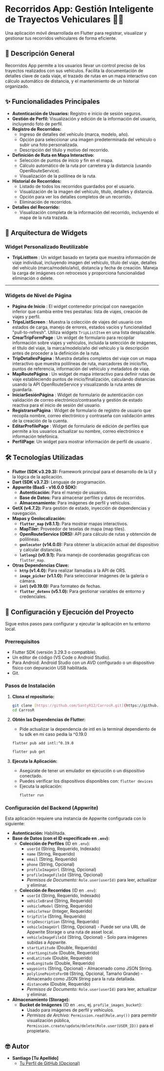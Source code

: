 # Recorridos App: Gestión Inteligente de Trayectos Vehiculares 🚗💨

Una aplicación móvil desarrollada en Flutter para registrar, visualizar y gestionar tus recorridos vehiculares de forma eficiente.

## 📝 Descripción General

Recorridos App permite a los usuarios llevar un control preciso de los trayectos realizados con sus vehículos. Facilita la documentación de detalles clave de cada viaje, el trazado de rutas en un mapa interactivo con cálculo automático de distancia, y el mantenimiento de un historial organizado.

## ✨ Funcionalidades Principales

* **Autenticación de Usuarios:** Registro e inicio de sesión seguros.
* **Gestión de Perfil:** Visualización y edición de la información del usuario, incluyendo foto de perfil.
* **Registro de Recorridos:**
    * Ingreso de detalles del vehículo (marca, modelo, año).
    * Opción para seleccionar una imagen predeterminada del vehículo o subir una foto personalizada.
    * Descripción del título y motivo del recorrido.
* **Definición de Ruta en Mapa Interactivo:**
    * Selección de puntos de inicio y fin en el mapa.
    * Cálculo automático de la ruta por carretera y la distancia (usando OpenRouteService).
    * Visualización de la polilínea de la ruta.
* **Historial de Recorridos:**
    * Listado de todos los recorridos guardados por el usuario.
    * Visualización de la imagen del vehículo, título, detalles y distancia.
    * Opción para ver los detalles completos de un recorrido.
    * Eliminación de recorridos.
* **Detalles del Recorrido:**
    * Visualización completa de la información del recorrido, incluyendo el mapa de la ruta trazada.
      
## 🧱 Arquitectura de Widgets

### Widget Personalizado Reutilizable

* **TripListItem** : Un widget basado en tarjeta que muestra información de viaje individual, incluyendo imagen del vehículo, título del viaje, detalles del vehículo (marca/modelo/año), distancia y fecha de creación. Maneja la carga de imágenes con retrocesos y proporciona funcionalidad eliminación o delete.

---
### Widgets de Nivel de Página

* **Página de Inicio** : El widget contenedor principal con navegación inferior que cambia entre tres pestañas: lista de viajes, creación de viajes y perfil.
* **TripsListScreen** : Muestra la colección de viajes del usuario con estados de carga, manejo de errores, estados vacíos y funcionalidad "pull-to-refresh". Utiliza widgets `TripListItem` en una lista desplazable.
* **CrearTripFormPage** : Un widget de formulario para recopilar información sobre viajes y vehículos, incluida la selección de imágenes, el título del viaje, la marca/modelo/año del vehículo y la descripción antes de proceder a la definición de la ruta.
* **TripDetallesPágina** : Muestra detalles completos del viaje con un mapa interactivo que muestra polilíneas de ruta, marcadores de inicio/fin, puntos de referencia, información del vehículo y metadatos de viaje.
* **MapRoutePágina** : Un widget de mapa interactivo para definir rutas de viaje estableciendo puntos de inicio/finalización, calculando distancias usando la API OpenRouteService y visualizando la ruta antes de guardarla.
* **IniciarSesiónPágina** : Widget de formulario de autenticación con validación de correo electrónico/contraseña y gestión de estado reactiva para el inicio de sesión del usuario.
* **RegistrarsePágina** : Widget de formulario de registro de usuario que recopila nombre, correo electrónico y contraseña con validación antes de la creación de la cuenta.
* **EditarProfilePage** : Widget de formulario de edición de perfiles que permite a los usuarios actualizar su nombre, correo electrónico e información telefónica.
* **PerfilPage**: Un widget para mostrar información de perfil de usuario .

## 🛠️ Tecnologías Utilizadas

* **Flutter (SDK v3.29.3):** Framework principal para el desarrollo de la UI y la lógica de la aplicación.
* **Dart (SDK v3.7.2):** Lenguaje de programación.
* **Appwrite (BaaS - v16.0.0 SDK):**
    * **Autenticación:** Para el manejo de usuarios.
    * **Base de Datos:** Para almacenar perfiles y datos de recorridos.
    * **Almacenamiento:** Para imágenes de perfil y vehículos.
* **GetX (v4.7.2):** Para gestión de estado, inyección de dependencias y navegación.
* **Mapas y Geolocalización:**
    * **`flutter_map` (v8.1.1):** Para mostrar mapas interactivos.
    * **MapTiler:** Proveedor de teselas de mapa (map tiles).
    * **OpenRouteService (ORS):** API para cálculo de rutas y obtención de polilíneas.
    * **`geolocator` (v14.0.0):** Para obtener la ubicación actual del dispositivo y calcular distancias.
    * **`latlong2` (v0.9.1):** Para manejo de coordenadas geográficas con `flutter_map`.
* **Otras Dependencias Clave:**
    * **`http` (v1.4.0):** Para realizar llamadas a la API de ORS.
    * **`image_picker` (v1.1.0):** Para seleccionar imágenes de la galería o cámara.
    * **`intl` (v0.19.0):** Para formateo de fechas.
    * **`flutter_dotenv` (v5.1.0):** Para gestionar variables de entorno y credenciales.

## 🚀 Configuración y Ejecución del Proyecto

Sigue estos pasos para configurar y ejecutar la aplicación en tu entorno local.

### Prerrequisitos

* Flutter SDK (versión 3.29.3 o compatible).
* Un editor de código (VS Code o Android Studio).
* Para Android: Android Studio con un AVD configurado o un dispositivo físico con depuración USB habilitada.
* Git.

### Pasos de Instalación

1.  **Clona el repositorio:**
    ```bash
    git clone [https://github.com/SantyR12/CarrosR.git](https://github.com/SantyR12/CarrosR.git)
    cd CarrosR
    ```



2.  **Obtén las Dependencias de Flutter:**
     * Pide actualizar la dependencia de intl en la terminal dependiento de tu sdk en mi caso pedia la ^0.19.0
    ```bash
    flutter pub add intl:^0.19.0
    ```
    ```bash
    flutter pub get
    ```

3.  **Ejecuta la Aplicación:**
    * Asegúrate de tener un emulador en ejecución o un dispositivo conectado.
    * Puedes verificar los dispositivos disponibles con: `flutter devices`
    * Ejecuta la aplicación:
        ```bash
        flutter run
        ```

### Configuración del Backend (Appwrite)

Esta aplicación requiere una instancia de Appwrite configurada con lo siguiente:

* **Autenticación:** Habilitada.
* **Base de Datos (con el ID especificado en `.env`):**
    * **Colección de Perfiles** (ID en `.env`):
        * `userId` (String, Requerido, Indexado)
        * `name` (String, Requerido)
        * `email` (String, Requerido)
        * `phone` (String, Opcional)
        * `profileImageUrl` (String, Opcional)
        * `profileImageFileId` (String, Opcional)
        * *Permisos de Documento:* `Role.user(userId)` para leer, actualizar y eliminar.
    * **Colección de Recorridos** (ID en `.env`):
        * `userId` (String, Requerido, Indexado)
        * `vehicleBrand` (String, Requerido)
        * `vehicleModel` (String, Requerido)
        * `vehicleYear` (Integer, Requerido)
        * `tripTitle` (String, Requerido)
        * `tripDescription` (String, Requerido)
        * `vehicleImageUrl` (String, Opcional) - Puede ser una URL de Appwrite Storage o una ruta de asset local.
        * `vehicleImageFileId` (String, Opcional) - Solo para imágenes subidas a Appwrite.
        * `startLatitude` (Double, Requerido)
        * `startLongitude` (Double, Requerido)
        * `endLatitude` (Double, Requerido)
        * `endLongitude` (Double, Requerido)
        * `waypoints` (String, Opcional) - Almacenado como JSON String.
        * `polylinePointsForDB` (String, Opcional, Tamaño Grande) - Almacenado como JSON String para la ruta detallada.
        * `distanceKm` (Double, Requerido)
        * *Permisos de Documento:* `Role.user(userId)` para leer, actualizar y eliminar.
* **Almacenamiento (Storage):**
    * **Bucket de Imágenes** (ID en `.env`, ej. `profile_images_bucket`):
        * Usado para imágenes de perfil y vehículos.
        * *Permisos de Archivo:* `Permission.read(Role.any())` para permitir visualización pública, `Permission.create/update/delete(Role.user(USER_ID))` para el propietario.


## 🤓 Autor

* **Santiago [Tu Apellido]**
    * [Tu Perfil de GitHub (Opcional)](https://github.com/SantyR12)


